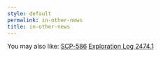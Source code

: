 ```yaml
---
style: default
permalink: in-other-news
title: in-other-news
---
```

You may also like:
[SCP-586](http://scp-wiki.net/scp-586)
[Exploration Log 2474.1](http://scp-wiki.net/exploration-log-2474-1)